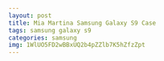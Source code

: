 ```yaml
---
layout: post
title: Mia Martina Samsung Galaxy S9 Case
tags: samsung galaxy s9
categories: samsung
img: 1WlUO5FD2wBBxUQ2b4pZZlb7K5hZfzZpt
---
```

